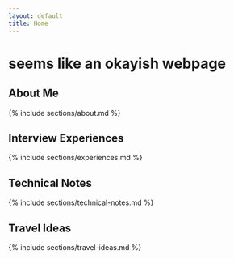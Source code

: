 ```yaml
---
layout: default
title: Home
---
```


# seems like an okayish webpage

## About Me
{% include sections/about.md %}

## Interview Experiences
{% include sections/experiences.md %}

## Technical Notes
{% include sections/technical-notes.md %}

## Travel Ideas
{% include sections/travel-ideas.md %}